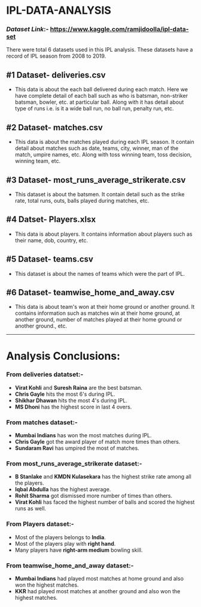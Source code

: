 # IPL-DATA-ANALYSIS
### *Dataset Link*:- https://www.kaggle.com/ramjidoolla/ipl-data-set
There were total 6 datasets used in this IPL analysis. These datasets have a record of IPL season from  2008 to 2019.
## #1 Dataset- deliveries.csv
* This data is about the each ball delivered during each match. Here we have complete detail of each ball such as who is batsman, non-striker batsman, bowler, etc. at particular ball. Along with it has detail about type of runs i.e. is it a wide ball run, no ball run, penalty run, etc.

## #2 Dataset- matches.csv
* This data is about the matches played during each IPL season. It contain detail about matches such as date, teams, city, winner, man of the match, umpire names, etc. Along with toss winning team, toss decision, winning team, etc.

## #3 Dataset- most_runs_average_strikerate.csv
* This dataset is about the batsmen. It contain detail such as the strike rate, total runs, outs, balls played during matches, etc. 

## #4 Datset- Players.xlsx
* This data is about players. It contains information about players such as their name, dob, country, etc.

## #5 Dataset- teams.csv
* This dataset is about the names of teams which were the part of IPL.

## #6 Dataset- teamwise_home_and_away.csv
* This data is about team's won at their home ground or another ground. It contains information such as matches win at their home ground, at another ground, number of matches played at their home ground or another ground., etc.
- - - -
# Analysis Conclusions:
### From deliveries datatset:-
* __Virat Kohli__ and __Suresh Raina__ are the best batsman.
* __Chris Gayle__ hits the most 6's during IPL.
* __Shikhar Dhawan__ hits the most 4's during IPL.
* __MS Dhoni__ has the highest score in last 4 overs.

### From matches dataset:-
* __Mumbai Indians__ has won the most matches during IPL.
* __Chris Gayle__ got the award player of match more times than others.
* __Sundaram Ravi__ has umpired the most of matches.

### From most_runs_average_strikerate dataset:-
* __B Stanlake__ and __KMDN Kulasekara__ has the highest strike rate among all the players.
* __Iqbal Abdulla__ has the highest average.
* __Rohit Sharma__ got dismissed more number of times than others.
* __Virat Kohli__ has faced the highest number of balls and scored the highest runs as well.

### From Players dataset:-
* Most of the players belongs to __India__.
* Most of the players play with __right hand__.
* Many players have __right-arm medium__ bowling skill.

### From teamwise_home_and_away dataset:-
* __Mumbai Indians__ had played most matches at home ground and also won the highest matches.
* __KKR__ had played most matches at another ground and also won the highest matches.
